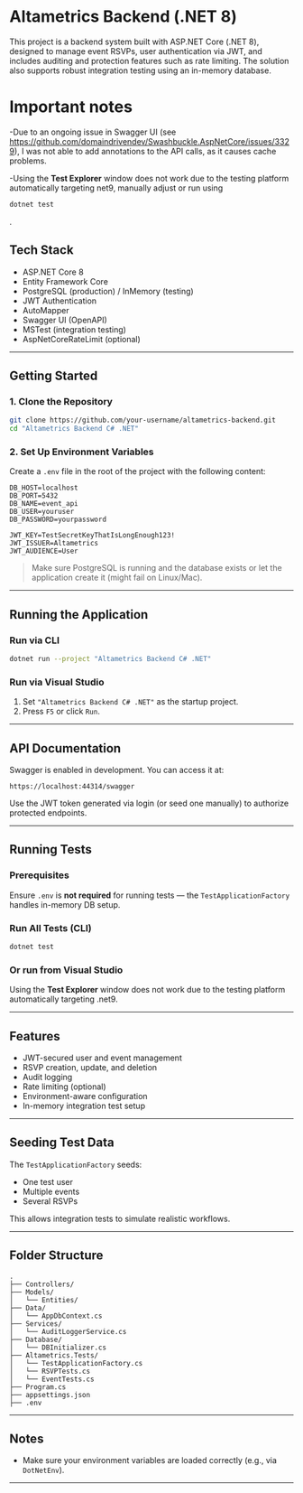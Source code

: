 # Altametrics Backend (.NET 8)

This project is a backend system built with ASP.NET Core (.NET 8), designed to manage event RSVPs, user authentication via JWT, and includes auditing and protection features such as rate limiting. The solution also supports robust integration testing using an in-memory database.

# Important notes

-Due to an ongoing issue in Swagger UI (see https://github.com/domaindrivendev/Swashbuckle.AspNetCore/issues/3329), I was not able to add annotations to the API calls, as it causes cache problems.

-Using the **Test Explorer** window does not work due to the testing platform automatically targeting net9, manually adjust or run using
```bash
dotnet test
```
.


##  Tech Stack

- ASP.NET Core 8
- Entity Framework Core
- PostgreSQL (production) / InMemory (testing)
- JWT Authentication
- AutoMapper
- Swagger UI (OpenAPI)
- MSTest (integration testing)
- AspNetCoreRateLimit (optional)

---

##  Getting Started

### 1. Clone the Repository

```bash
git clone https://github.com/your-username/altametrics-backend.git
cd "Altametrics Backend C# .NET"
```

### 2. Set Up Environment Variables

Create a `.env` file in the root of the project with the following content:

```env
DB_HOST=localhost
DB_PORT=5432
DB_NAME=event_api
DB_USER=youruser
DB_PASSWORD=yourpassword

JWT_KEY=TestSecretKeyThatIsLongEnough123!
JWT_ISSUER=Altametrics
JWT_AUDIENCE=User
```

>  Make sure PostgreSQL is running and the database exists or let the application create it (might fail on Linux/Mac).

---

##  Running the Application

### Run via CLI

```bash
dotnet run --project "Altametrics Backend C# .NET"
```

### Run via Visual Studio

1. Set `"Altametrics Backend C# .NET"` as the startup project.
2. Press `F5` or click `Run`.

---

##  API Documentation

Swagger is enabled in development. You can access it at:

```
https://localhost:44314/swagger
```

Use the JWT token generated via login (or seed one manually) to authorize protected endpoints.

---

##  Running Tests

### Prerequisites

Ensure `.env` is **not required** for running tests — the `TestApplicationFactory` handles in-memory DB setup.

### Run All Tests (CLI)

```bash
dotnet test
```

### Or run from Visual Studio

Using the **Test Explorer** window does not work due to the testing platform automatically targeting .net9.

---

##  Features

-  JWT-secured user and event management
-  RSVP creation, update, and deletion
-  Audit logging
-  Rate limiting (optional)
-  Environment-aware configuration
-  In-memory integration test setup

---

##  Seeding Test Data

The `TestApplicationFactory` seeds:

- One test user
- Multiple events
- Several RSVPs

This allows integration tests to simulate realistic workflows.

---

##  Folder Structure

```
.
├── Controllers/
├── Models/
│   └── Entities/
├── Data/
│   └── AppDbContext.cs
├── Services/
│   └── AuditLoggerService.cs
├── Database/
│   └── DBInitializer.cs
├── Altametrics.Tests/
│   └── TestApplicationFactory.cs
│   └── RSVPTests.cs
│   └── EventTests.cs
├── Program.cs
├── appsettings.json
├── .env
```

---

##  Notes

- Make sure your environment variables are loaded correctly (e.g., via `DotNetEnv`).


---

